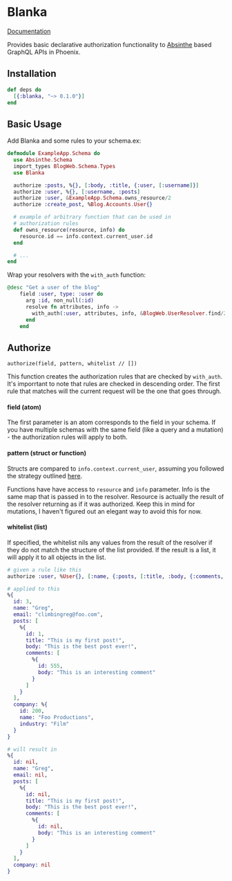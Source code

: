 # Blanka

[Documentation](https://hexdocs.pm/blanka)

Provides basic declarative authorization functionality to [Absinthe](https://github.com/absinthe-graphql/absinthe) based GraphQL APIs in Phoenix.

## Installation

```elixir
def deps do
  [{:blanka, "~> 0.1.0"}]
end
```

## Basic Usage 

Add Blanka and some rules to your schema.ex:

``` elixir
defmodule ExampleApp.Schema do
  use Absinthe.Schema
  import_types BlogWeb.Schema.Types
  use Blanka

  authorize :posts, %{}, [:body, :title, {:user, [:username]}]
  authorize :user, %{}, [:username, :posts]
  authorize :user, &ExampleApp.Schema.owns_resource/2  
  authorize :create_post, %Blog.Accounts.User{}

  # example of arbitrary function that can be used in
  # authorization rules
  def owns_resource(resource, info) do
    resource.id == info.context.current_user.id
  end

  # ... 
end
```

Wrap your resolvers with the `with_auth` function:

``` elixir
@desc "Get a user of the blog"
    field :user, type: :user do
      arg :id, non_null(:id)
      resolve fn attributes, info -> 
        with_auth(:user, attributes, info, &BlogWeb.UserResolver.find/2)
      end 
    end
```

## Authorize 

`authorize(field, pattern, whitelist // [])` 

This function creates the authorization rules that are checked by `with_auth`. It's imporrtant to note that rules are checked in descending order. The first rule that matches will the current request will be the one that goes through. 

#### field (atom)

The first parameter is an atom corresponds to the field in your schema. If you have multiple schemas with the same field (like a query and a mutation) - the authorization rules will apply to both.

#### pattern (struct or function)

Structs are compared to `info.context.current_user`, assuming you followed the strategy outlined [here](http://absinthe-graphql.org/guides/context-and-authentication/).

Functions have have access to `resource` and `info` parameter. Info is the same map that is passed in to the resolver. Resource is actually the result of the resolver returning as if it was authorized. Keep this in mind for mutations, I haven't figured out an elegant way to avoid this for now. 

#### whitelist (list)

If specified, the whitelist nils any values from the result of the resolver if they do not match the structure of the list provided. If the result is a list, it will apply it to all objects in the list.

``` elixir
# given a rule like this
authorize :user, %User{}, [:name, {:posts, [:title, :body, {:comments, [:body]}]}]

# applied to this
%{
  id: 3, 
  name: "Greg", 
  email: "climbingreg@foo.com", 
  posts: [
    %{
      id: 1,
      title: "This is my first post!", 
      body: "This is the best post ever!",
      comments: [
        %{
          id: 555,
          body: "This is an interesting comment"
        }
      ]
    }
  ],
  company: %{
    id: 200, 
    name: "Foo Productions",
    industry: "Film"
  }
}

# will result in
%{
  id: nil, 
  name: "Greg", 
  email: nil, 
  posts: [
    %{
      id: nil,
      title: "This is my first post!", 
      body: "This is the best post ever!",
      comments: [
        %{
          id: nil,
          body: "This is an interesting comment"
        }
      ]
    }
  ],
  company: nil
}
```

